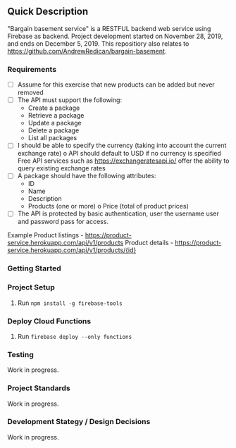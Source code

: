 ## Quick Description

"Bargain basement service" is a RESTFUL backend web service using Firebase as backend. Project development started on November 28, 2019, and ends on December 5, 2019. This repositiory also relates to https://github.com/AndrewRedican/bargain-basement.

### Requirements

- [ ] Assume for this exercise that new products can be added but never removed
- [ ] The API must support the following:
  - Create a package
  - Retrieve a package
  - Update a package
  - Delete a package
  - List all packages
- [ ] I should be able to specify the currency (taking into account the current exchange rate) o API should default to USD if no currency is specified Free API services such as https://exchangeratesapi.io/ offer the ability to query existing exchange rates
- [ ] A package should have the following attributes:
  - ID
  - Name
  - Description
  - Products (one or more) o Price (total of product prices)
- [ ] The API is protected by basic authentication, user the username user and password pass for access.

Example
Product listings - https://product-service.herokuapp.com/api/v1/products Product details - https://product-service.herokuapp.com/api/v1/products/{id}

### Getting Started

### Project Setup

1. Run `npm install -g firebase-tools`

### Deploy Cloud Functions

1. Run `firebase deploy --only functions`

### Testing

Work in progress.

### Project Standards

Work in progress.

### Development Stategy / Design Decisions

Work in progress.
